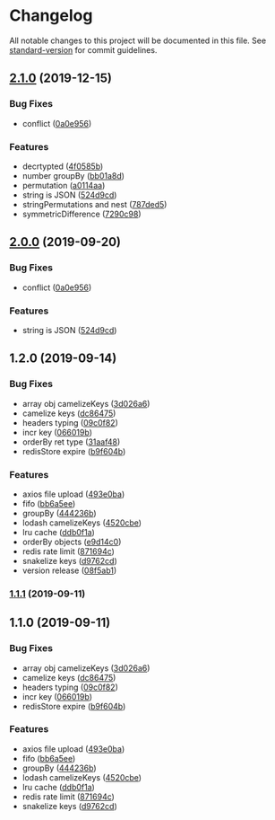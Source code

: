 # Changelog

All notable changes to this project will be documented in this file. See [standard-version](https://github.com/conventional-changelog/standard-version) for commit guidelines.

## [2.1.0](https://github.com/AlfieriChou/sharp-func/compare/v1.2.0...v2.1.0) (2019-12-15)


### Bug Fixes

* conflict ([0a0e956](https://github.com/AlfieriChou/sharp-func/commit/0a0e956))


### Features

* decrtypted ([4f0585b](https://github.com/AlfieriChou/sharp-func/commit/4f0585b))
* number groupBy ([bb01a8d](https://github.com/AlfieriChou/sharp-func/commit/bb01a8d))
* permutation ([a0114aa](https://github.com/AlfieriChou/sharp-func/commit/a0114aa))
* string is JSON ([524d9cd](https://github.com/AlfieriChou/sharp-func/commit/524d9cd))
* stringPermutations and nest ([787ded5](https://github.com/AlfieriChou/sharp-func/commit/787ded5))
* symmetricDifference ([7290c98](https://github.com/AlfieriChou/sharp-func/commit/7290c98))

## [2.0.0](https://github.com/AlfieriChou/sharp-func/compare/v1.2.0...v2.0.0) (2019-09-20)


### Bug Fixes

* conflict ([0a0e956](https://github.com/AlfieriChou/sharp-func/commit/0a0e956))


### Features

* string is JSON ([524d9cd](https://github.com/AlfieriChou/sharp-func/commit/524d9cd))

## 1.2.0 (2019-09-14)


### Bug Fixes

* array obj camelizeKeys ([3d026a6](https://github.com/AlfieriChou/sharp-func/commit/3d026a6))
* camelize keys ([dc86475](https://github.com/AlfieriChou/sharp-func/commit/dc86475))
* headers typing ([09c0f82](https://github.com/AlfieriChou/sharp-func/commit/09c0f82))
* incr key ([066019b](https://github.com/AlfieriChou/sharp-func/commit/066019b))
* orderBy ret type ([31aaf48](https://github.com/AlfieriChou/sharp-func/commit/31aaf48))
* redisStore expire ([b9f604b](https://github.com/AlfieriChou/sharp-func/commit/b9f604b))


### Features

* axios file upload ([493e0ba](https://github.com/AlfieriChou/sharp-func/commit/493e0ba))
* fifo ([bb6a5ee](https://github.com/AlfieriChou/sharp-func/commit/bb6a5ee))
* groupBy ([444236b](https://github.com/AlfieriChou/sharp-func/commit/444236b))
* lodash camelizeKeys ([4520cbe](https://github.com/AlfieriChou/sharp-func/commit/4520cbe))
* lru cache ([ddb0f1a](https://github.com/AlfieriChou/sharp-func/commit/ddb0f1a))
* orderBy objects ([e9d14c0](https://github.com/AlfieriChou/sharp-func/commit/e9d14c0))
* redis rate limit ([871694c](https://github.com/AlfieriChou/sharp-func/commit/871694c))
* snakelize keys ([d9762cd](https://github.com/AlfieriChou/sharp-func/commit/d9762cd))
* version release ([08f5ab1](https://github.com/AlfieriChou/sharp-func/commit/08f5ab1))

### [1.1.1](https://github.com/AlfieriChou/sharp-func/compare/v1.1.0...v1.1.1) (2019-09-11)

## 1.1.0 (2019-09-11)

### Bug Fixes

- array obj camelizeKeys ([3d026a6](https://github.com/AlfieriChou/sharp-func/commit/3d026a6))
- camelize keys ([dc86475](https://github.com/AlfieriChou/sharp-func/commit/dc86475))
- headers typing ([09c0f82](https://github.com/AlfieriChou/sharp-func/commit/09c0f82))
- incr key ([066019b](https://github.com/AlfieriChou/sharp-func/commit/066019b))
- redisStore expire ([b9f604b](https://github.com/AlfieriChou/sharp-func/commit/b9f604b))

### Features

- axios file upload ([493e0ba](https://github.com/AlfieriChou/sharp-func/commit/493e0ba))
- fifo ([bb6a5ee](https://github.com/AlfieriChou/sharp-func/commit/bb6a5ee))
- groupBy ([444236b](https://github.com/AlfieriChou/sharp-func/commit/444236b))
- lodash camelizeKeys ([4520cbe](https://github.com/AlfieriChou/sharp-func/commit/4520cbe))
- lru cache ([ddb0f1a](https://github.com/AlfieriChou/sharp-func/commit/ddb0f1a))
- redis rate limit ([871694c](https://github.com/AlfieriChou/sharp-func/commit/871694c))
- snakelize keys ([d9762cd](https://github.com/AlfieriChou/sharp-func/commit/d9762cd))

